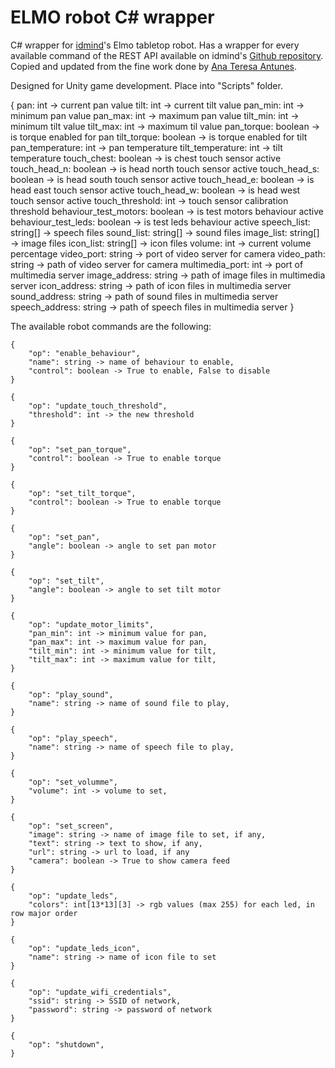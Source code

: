 # ELMO robot C# wrapper 

C# wrapper for [idmind](https://www.idmind.pt/)'s Elmo tabletop robot. Has a wrapper for every available command of the REST API available on idmind's [Github repository](https://github.com/idmind-robotics). Copied and updated from the fine work done by [Ana Teresa Antunes](https://github.com/ana3A/EmotionalGame_Elmo_Wrapper).

Designed for Unity game development. Place into "Scripts" folder.

{
    pan: int -> current pan value
    tilt: int -> current tilt value
    pan_min: int -> minimum pan value
    pan_max: int -> maximum pan value
    tilt_min: int -> minimum tilt value
    tilt_max: int -> maximum til value
    pan_torque: boolean -> is torque enabled for pan
    tilt_torque: boolean -> is torque enabled for tilt
    pan_temperature: int -> pan temperature
    tilt_temperature: int -> tilt temperature
    touch_chest: boolean -> is chest touch sensor active
    touch_head_n: boolean -> is head north touch sensor active
    touch_head_s: boolean -> is head south touch sensor active
    touch_head_e: boolean -> is head east touch sensor active
    touch_head_w: boolean -> is head west touch sensor active
    touch_threshold: int -> touch sensor calibration threshold
    behaviour_test_motors: boolean -> is test motors behaviour active
    behaviour_test_leds: boolean -> is test leds behaviour active
    speech_list: string[] -> speech files
    sound_list: string[] -> sound files
    image_list: string[] -> image files
    icon_list: string[] -> icon files
    volume: int -> current volume percentage
    video_port: string -> port of video server for camera
    video_path: string -> path of video server for camera
    multimedia_port: int -> port of multimedia server
    image_address: string -> path of image files in multimedia server
    icon_address: string -> path of icon files in multimedia server
    sound_address: string -> path of sound files in multimedia server
    speech_address: string -> path of speech files in multimedia server
}

The available robot commands are the following:

    {
        "op": "enable_behaviour",
        "name": string -> name of behaviour to enable,
        "control": boolean -> True to enable, False to disable
    }

    {
        "op": "update_touch_threshold",
        "threshold": int -> the new threshold
    }

    {
        "op": "set_pan_torque",
        "control": boolean -> True to enable torque
    }

    {
        "op": "set_tilt_torque",
        "control": boolean -> True to enable torque
    }

    {
        "op": "set_pan",
        "angle": boolean -> angle to set pan motor
    }

    {
        "op": "set_tilt",
        "angle": boolean -> angle to set tilt motor
    }

    {
        "op": "update_motor_limits",
        "pan_min": int -> minimum value for pan,
        "pan_max": int -> maximum value for pan,
        "tilt_min": int -> minimum value for tilt,
        "tilt_max": int -> maximum value for tilt,
    }

    {
        "op": "play_sound",
        "name": string -> name of sound file to play,
    }

    {
        "op": "play_speech",
        "name": string -> name of speech file to play,
    }

    {
        "op": "set_volumme",
        "volume": int -> volume to set,
    }

    {
        "op": "set_screen",
        "image": string -> name of image file to set, if any,
        "text": string -> text to show, if any,
        "url": string -> url to load, if any
        "camera": boolean -> True to show camera feed
    }

    {
        "op": "update_leds",
        "colors": int[13*13][3] -> rgb values (max 255) for each led, in row major order
    }

    {
        "op": "update_leds_icon",
        "name": string -> name of icon file to set
    }

    {
        "op": "update_wifi_credentials",
        "ssid": string -> SSID of network,
        "password": string -> password of network
    }

    {
        "op": "shutdown",
    }
